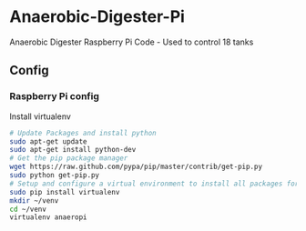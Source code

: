 # Anaerobic-Digester-Pi
Anaerobic Digester Raspberry Pi Code - Used to control 18 tanks 

## Config
### Raspberry Pi config
Install virtualenv
```bash
# Update Packages and install python
sudo apt-get update
sudo apt-get install python-dev
# Get the pip package manager
wget https://raw.github.com/pypa/pip/master/contrib/get-pip.py
sudo python get-pip.py
# Setup and configure a virtual environment to install all packages for our scripts
sudo pip install virtualenv
mkdir ~/venv
cd ~/venv
virtualenv anaeropi
```
